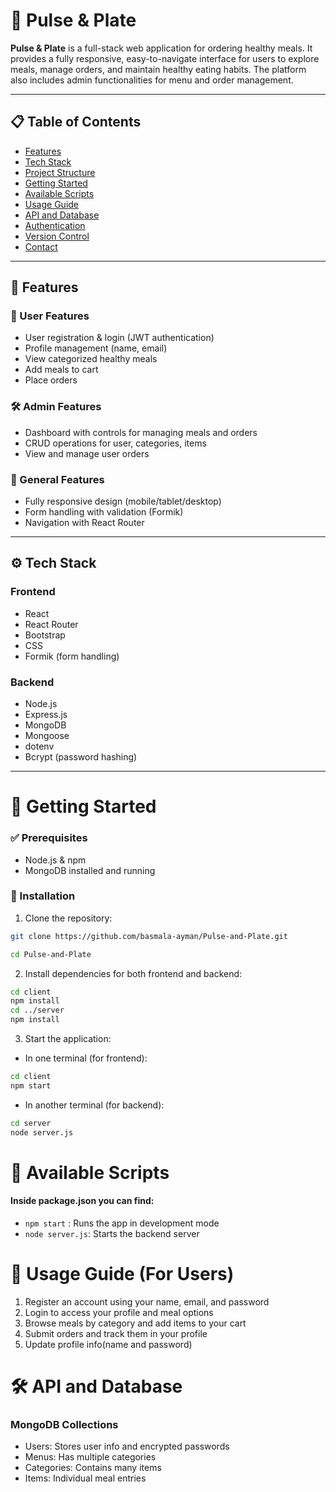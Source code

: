 # 🥗 Pulse & Plate

**Pulse & Plate** is a full-stack web application for ordering healthy meals. It provides a fully responsive, easy-to-navigate interface for users to explore meals, manage orders, and maintain healthy eating habits. The platform also includes admin functionalities for menu and order management.

---

## 📋 Table of Contents

- [Features](#-features)
- [Tech Stack](#-tech-stack)
- [Project Structure](#-project-structure)
- [Getting Started](#-getting-started)
- [Available Scripts](#-available-scripts)
- [Usage Guide](#-usage-guide)
- [API and Database](#-api-and-database)
- [Authentication](#-authentication)
- [Version Control](#-version-control)
- [Contact](#-contact)

---

## 🌟 Features

### 👥 User Features
- User registration & login (JWT authentication)
- Profile management (name, email)
- View categorized healthy meals
- Add meals to cart
- Place orders

### 🛠️ Admin Features
- Dashboard with controls for managing meals and orders
- CRUD operations for user, categories, items
- View and manage user orders

### 🧩 General Features
- Fully responsive design (mobile/tablet/desktop)
- Form handling with validation (Formik)
- Navigation with React Router

---

## ⚙️ Tech Stack

### Frontend
- React
- React Router
- Bootstrap
- CSS
- Formik (form handling)

### Backend
- Node.js
- Express.js
- MongoDB
- Mongoose
- dotenv 
- Bcrypt (password hashing)

---

# 🚀 Getting Started

### ✅ Prerequisites
- Node.js & npm
- MongoDB installed and running

### 🔧 Installation

1. Clone the repository:
 ```bash
git clone https://github.com/basmala-ayman/Pulse-and-Plate.git

 cd Pulse-and-Plate
 ```

 2. Install dependencies for both frontend and backend:

 ```bash
 cd client
npm install
cd ../server
npm install
```

3. Start the application:
 - In one terminal (for frontend):
 ```bash
 cd client
 npm start
 ```
 - In another terminal (for backend):
 ```bash
 cd server
 node server.js
 ```

 # 🧪 Available Scripts
 #### Inside package.json you can find:
 - `npm start` : Runs the app in development mode
 - `node server.js`: Starts the backend server  

 # 🧭 Usage Guide (For Users)
 1. Register an account using your name, email, and password
 2. Login to access your profile and meal options
 3. Browse meals by category and add items to your cart
 4. Submit orders and track them in your profile
 5. Update profile info(name and password)

 # 🛠️ API and Database
 ### MongoDB Collections
 - Users: Stores user info and encrypted passwords
 - Menus: Has multiple categories
 - Categories: Contains many items
 - Items: Individual meal entries

 #